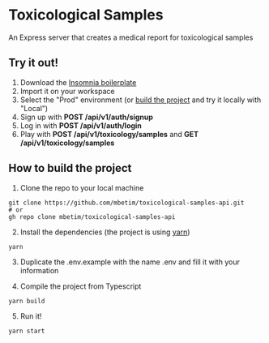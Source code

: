 # Toxicological Samples

An Express server that creates a medical report for toxicological samples

## Try it out!

1. Download the [Insomnia boilerplate](./docs/insomnia-routes.json)
2. Import it on your workspace
3. Select the "Prod" environment (or [build the project](#how-to-build-the-project) and try it locally with "Local")
4. Sign up with **POST /api/v1/auth/signup**
5. Log in with **POST /api/v1/auth/login**
6. Play with **POST /api/v1/toxicology/samples** and **GET /api/v1/toxicology/samples**

## How to build the project

1. Clone the repo to your local machine

```
git clone https://github.com/mbetim/toxicological-samples-api.git
# or
gh repo clone mbetim/toxicological-samples-api
```

2. Install the dependencies (the project is using [yarn](https://yarnpkg.com/))

```
yarn
```

3. Duplicate the .env.example with the name .env and fill it with your information

4. Compile the project from Typescript

```
yarn build
```

5. Run it!

```bash
yarn start
```
